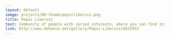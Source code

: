 ```yaml
---
layout: default
image: projects/00-thumb/pepsilikerzzz.png
title: Pepsi Likerzzz
text: Community of people with varied interests, where you can find interesting acquaintances, express themselves and receive compensation only for who you are.
link: http://www.behance.net/gallery/Pepsi-Likerzzz/6615933
---
```

